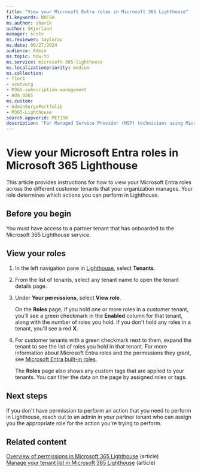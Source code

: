 ```yaml
---
title: "View your Microsoft Entra roles in Microsoft 365 Lighthouse"
f1.keywords: NOCSH
ms.author: sharik
author: SKjerland
manager: scotv
ms.reviewer: taylorau
ms.date: 09/27/2024
audience: Admin
ms.topic: how-to
ms.service: microsoft-365-lighthouse
ms.localizationpriority: medium
ms.collection:
- Tier1
- scotvorg
- M365-subscription-management
- Adm_O365
ms.custom:
- AdminSurgePortfolib
- M365-Lighthouse                         
search.appverid: MET150
description: "For Managed Service Provider (MSP) technicians using Microsoft 365 Lighthouse, learn how to view your Microsoft Entra roles across the different customer tenants that your organization manages."
---
```


# View your Microsoft Entra roles in Microsoft 365 Lighthouse

This article provides instructions for how to view your Microsoft Entra roles across the different customer tenants that your organization manages. Your role determines which actions you can perform in Lighthouse.

## Before you begin

You must have access to a partner tenant that has onboarded to the Microsoft 365 Lighthouse service.

## View your roles

1. In the left navigation pane in <a href="https://go.microsoft.com/fwlink/p/?linkid=2168110" target="_blank">Lighthouse</a>, select **Tenants**.

2. From the list of tenants, select any tenant name to open the tenant details page.

3. Under **Your permissions**, select **View role**.

    On the **Roles** page, if you hold one or more roles in a customer tenant, you'll see a green checkmark in the **Enabled** column for that tenant, along with the number of roles you hold. If you don't hold any roles in a tenant, you'll see a red **X**.
 
4. For customer tenants with a green checkmark next to them, expand the tenant to see the list of roles you hold in that tenant. For more information about Microsoft Entra roles and the permissions they grant, see [Microsoft Entra built-in roles](/azure/active-directory/roles/permissions-reference).

    The **Roles** page also shows any custom tags that are applied to your tenants. You can filter the data on the page by assigned roles or tags.

## Next steps

If you don't have permission to perform an action that you need to perform in Lighthouse, reach out to an admin in your partner tenant who can assign you the appropriate role for the action you're trying to perform.

## Related content

[Overview of permissions in Microsoft 365 Lighthouse](m365-lighthouse-overview-of-permissions.md) (article)\
[Manage your tenant list in Microsoft 365 Lighthouse](m365-lighthouse-manage-tenant-list.md) (article)
